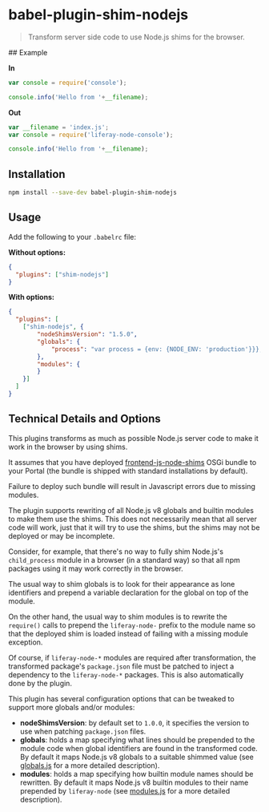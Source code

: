 # babel-plugin-shim-nodejs

> Transform server side code to use Node.js shims for the browser.

## Example

**In**

```javascript
var console = require('console');

console.info('Hello from '+__filename);
```

**Out**

```javascript
var __filename = 'index.js';
var console = require('liferay-node-console');

console.info('Hello from '+__filename);
```

## Installation

```sh
npm install --save-dev babel-plugin-shim-nodejs
```

## Usage

Add the following to your `.babelrc` file:

**Without options:**
```json
{
  "plugins": ["shim-nodejs"]
}
```

**With options:**
```json
{
  "plugins": [
    ["shim-nodejs", {
        "nodeShimsVersion": "1.5.0",
        "globals": {
            "process": "var process = {env: {NODE_ENV: 'production'}}};"
        },
        "modules": {
        }
    }]
  ]
}
```

## Technical Details and Options

This plugins transforms as much as possible Node.js server code to make it work
in the browser by using shims. 

It assumes that you have deployed 
[frontend-js-node-shims](https://github.com/liferay/liferay-portal/tree/master/modules/apps/foundation/frontend-js/frontend-js-node-shims)
OSGi bundle to your Portal (the bundle is shipped with standard installations 
by default). 

Failure to deploy such bundle will result in Javascript errors due to missing 
modules.

The plugin supports rewriting of all Node.js v8 globals and builtin modules to 
make them use the shims. This does not necessarily mean that all server code 
will work, just that it will try to use the shims, but the shims may not be
deployed or may be incomplete. 

Consider, for example, that there's no way to fully shim Node.js's 
`child_process` module in a browser (in a standard way) so that all npm packages 
using it may work correctly in the browser.

The usual way to shim globals is to look for their appearance as lone 
identifiers and prepend a variable declaration for the global on top of the 
module.

On the other hand, the usual way to shim modules is to rewrite the `require()`
calls to prepend the `liferay-node-` prefix to the module name so that the 
deployed shim is loaded instead of failing with a missing module exception.

Of course, if `liferay-node-*` modules are required after transformation, the
transformed package's `package.json` file must be patched to inject a dependency
to the `liferay-node-*` packages. This is also automatically done by the plugin.

This plugin has several configuration options that can be tweaked to support 
more globals and/or modules:

* **nodeShimsVersion**: by default set to `1.0.0`, it specifies the version to 
use when patching `package.json` files.
* **globals**: holds a map specifying what lines should be prepended to the 
module code when global identifiers are found in the transformed code. By 
default it maps Node.js v8 globals to a suitable shimmed value (see
[globals.js](https://github.com/liferay/liferay-npm-build-tools/blob/master/packages/babel-plugin-shim-nodejs/src/node/globals.js) for a more detailed description).
* **modules**: holds a map specifying how builtin module names should be 
rewritten. By default it maps Node.js v8 builtin modules to their name prepended
by `liferay-node` (see [modules.js](https://github.com/liferay/liferay-npm-build-tools/blob/master/packages/babel-plugin-shim-nodejs/src/node/modules.js) for a more detailed description).